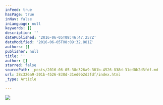 ```yaml
---
inFeed: true
hasPage: true
inNav: false
inLanguage: null
keywords: []
description: ''
datePublished: '2016-06-05T08:46:47.257Z'
dateModified: '2016-06-05T08:09:32.881Z'
authors: []
publisher: null
title: ''
author: []
starred: false
sourcePath: _posts/2016-06-05-38c326a9-301b-4526-838d-31ed0b2d3fdf.md
url: 38c326a9-301b-4526-838d-31ed0b2d3fdf/index.html
_type: Article

---
```

![](https://the-grid-user-content.s3-us-west-2.amazonaws.com/0931ba85-1e14-4fe0-8d07-bed8366a6099.jpg)